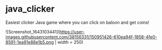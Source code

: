 # java_clicker
Easiest clicker Java game where you can click on baloon and get coins!

![Screenshot_1643103441](https://user-images.githubusercontent.com/38156331/150951426-610ea94f-1858-4fe0-8591-1ea91e88e1b5.png | width = 250)
